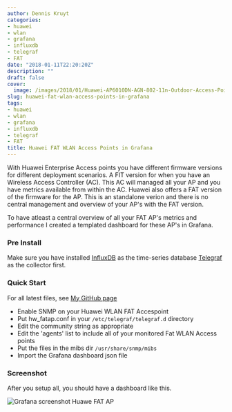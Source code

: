 ```yaml
---
author: Dennis Kruyt
categories:
- huawei
- wlan
- grafana
- influxdb
- telegraf
- FAT
date: "2018-01-11T22:20:20Z"
description: ""
draft: false
cover:
  image: /images/2018/01/Huawei-AP6010DN-AGN-802-11n-Outdoor-Access-Points.jpg
slug: huawei-fat-wlan-access-points-in-grafana
tags:
- huawei
- wlan
- grafana
- influxdb
- telegraf
- FAT
title: Huawei FAT WLAN Access Points in Grafana
---
```



With Huawei Enterprise Access points you have different firmware versions for different deployment scenarios. A FIT version for when you have an Wireless Access Controller (AC). This AC will managed all your AP and you have metrics available from within the AC. Huawei also offers a FAT version of the firmware for the AP. This is an standalone verion and there is no central management and overview of your AP's with the FAT version.

To have atleast a central overview of all your FAT AP's metrics and performance I created a templated dashboard for these AP's in Grafana.

### Pre Install

Make sure you have installed [InfluxDB](https://portal.influxdata.com/downloads) as the time-series database [Telegraf](https://portal.influxdata.com/downloads) as the collector first.

### Quick Start

For all latest files, see [My GitHub page](https://github.com/dkruyt/Huawei_FatAP_Grafana)

* Enable SNMP on your Huawei WLAN FAT Accespoint
* Put hw_fatap.conf in your `/etc/telegraf/telegraf.d` directory
* Edit the community string as appropriate
* Edit the 'agents' list to include all of your monitored Fat WLAN Access points
* Put the files in the mibs dir `/usr/share/snmp/mibs`
* Import the Grafana dashboard json file

### Screenshot

After you setup all, you should have a dashboard like this.

![Grafana screenshot Huawe FAT AP](https://raw.githubusercontent.com/dkruyt/Huawei_FatAP_Grafana/master/Huawei%20FAT%20AP%20templated.png)

